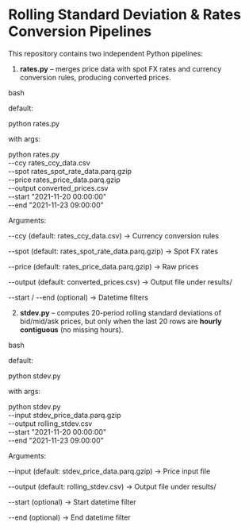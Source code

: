 # Rolling Standard Deviation & Rates Conversion Pipelines

This repository contains two independent Python pipelines:

1. **rates.py** – merges price data with spot FX rates and currency conversion rules, producing converted prices.

bash

default:

python rates.py

with args:

python rates.py \
    --ccy rates_ccy_data.csv \
    --spot rates_spot_rate_data.parq.gzip \
    --price rates_price_data.parq.gzip \
    --output converted_prices.csv \
    --start "2021-11-20 00:00:00" \
    --end "2021-11-23 09:00:00"

Arguments:

--ccy (default: rates_ccy_data.csv) → Currency conversion rules

--spot (default: rates_spot_rate_data.parq.gzip) → Spot FX rates

--price (default: rates_price_data.parq.gzip) → Raw prices

--output (default: converted_prices.csv) → Output file under results/

--start / --end (optional) → Datetime filters

2. **stdev.py** – computes 20-period rolling standard deviations of bid/mid/ask prices, but only when the last 20 rows are **hourly contiguous** (no missing hours).

bash

default:

python stdev.py

with args:

python stdev.py \
    --input stdev_price_data.parq.gzip \
    --output rolling_stdev.csv \
    --start "2021-11-20 00:00:00" \
    --end "2021-11-23 09:00:00"
    
Arguments:

--input (default: stdev_price_data.parq.gzip) → Price input file

--output (default: rolling_stdev.csv) → Output file under results/

--start (optional) → Start datetime filter

--end (optional) → End datetime filter



